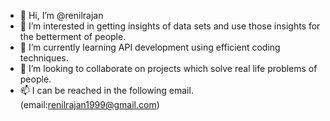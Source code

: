- 👋 Hi, I’m @renilrajan
- 👀 I’m interested in getting insights of data sets and use those insights for the betterment of people.
- 🌱 I’m currently learning API development using efficient coding techniques.
- 💞️ I’m looking to collaborate on projects which solve real life problems of people. 
- 📫 I can be reached in the following email. (email:renilrajan1999@gmail.com)

<!---
renilrajan/renilrajan is a ✨ special ✨ repository because its `README.md` (this file) appears on your GitHub profile.
You can click the Preview link to take a look at your changes.
--->
